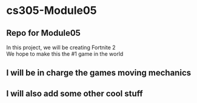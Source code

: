 # cs305-Module05
## Repo for Module05

In this project, we will be creating Fortnite 2  
We hope to make this the #1 game in the world


## I will be in charge the games moving mechanics 
## I will also add some other cool stuff
